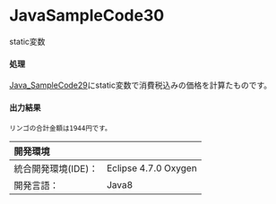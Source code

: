 # JavaSampleCode30
static変数

#### 処理
[Java_SampleCode29](https://github.com/xekid78/Java_SampleCode29)にstatic変数で消費税込みの価格を計算たものです。

#### 出力結果  
```
リンゴの合計金額は1944円です。
```
  
| 開発環境 |  |
|:-|:-|
| 統合開発環境(IDE)： | Eclipse 4.7.0 Oxygen |
| 開発言語： | Java8 |
